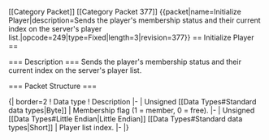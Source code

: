 \[\[Category Packet\]\] \[\[Category Packet 377\]\]
{{packet\|name=Initialize Player\|description=Sends the player's
membership status and their current index on the server's player
list.\|opcode=249\|type=Fixed\|length=3\|revision=377}} == Initialize
Player ==

=== Description === Sends the player's membership status and their
current index on the server's player list.

=== Packet Structure ===

{\| border=2 ! Data type ! Description \|- \| Unsigned \[\[Data
Types\#Standard data types\|Byte\]\] \| Membership flag (1 = member, 0 =
free). \|- \| Unsigned \[\[Data Types\#Little Endian\|Little Endian\]\]
\[\[Data Types\#Standard data types\|Short\]\] \| Player list index. \|-
\|}
